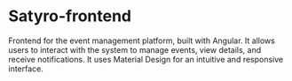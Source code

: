 # Satyro-frontend
Frontend for the event management platform, built with Angular. It allows users to interact with the system to manage events, view details, and receive notifications. It uses Material Design for an intuitive and responsive interface.
